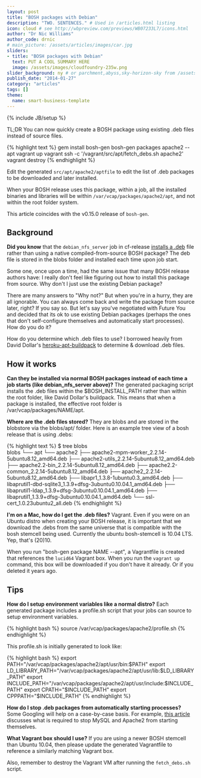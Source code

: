 ```yaml
---
layout: post
title: "BOSH packages with Debian"
description: "TWO. SENTENCES." # Used in /articles.html listing
icon: cloud # see http://wbpreview.com/previews/WB07233L7/icons.html
author: "Dr Nic Williams"
author_code: drnic
# main_picture: /assets/articles/images/car.jpg
sliders:
- title: "BOSH packages with Debian"
  text: PUT A COOL SUMMARY HERE
  image: /assets/images/cloudfoundry-235w.png
slider_background: ny # or parchment,abyss,sky-horizon-sky from /assets/sliders
publish_date: "2014-01-27"
category: "articles"
tags: []
theme:
  name: smart-business-template
---
```

{% include JB/setup %}

TL;DR You can now quickly create a BOSH package using existing .deb files instead of source files.

{% highlight text %}
gem install bosh-gen
bosh-gen packages apache2 --apt
vagrant up
vagrant ssh -c '/vagrant/src/apt/fetch_debs.sh apache2'
vagrant destroy
{% endhighlight %}

Edit the generated `src/apt/apache2/aptfile` to edit the list of .deb packages to be downloaded and later installed.

When your BOSH release uses this package, within a job, all the installed binaries and libraries will be within `/var/vcap/packages/apache2/apt`, and not within the root folder system.

This article coincides with the v0.15.0 release of `bosh-gen`.

## Background

**Did you know** that the `debian_nfs_server` job in cf-release [installs a .deb](https://github.com/cloudfoundry/cf-release/blob/master/jobs/debian_nfs_server/templates/rpc_nfsd_ctl#L8) file rather than using a native compiled-from-source BOSH package? The deb file is stored in the blobs folder and installed each time upon job start.

Some one, once upon a time, had the same issue that many BOSH release authors have: I really don't feel like figuring out how to install this package from source. Why don't I just use the existing Debian package?

There are many answers to "Why not?" But when you're in a hurry, they are all ignorable. You can always come back and write the package from source later, right? If you say so. But let's say you've negotiated with Future You and decided that its ok to use existing Debian packages (perhaps the ones that don't self-configure themselves and automatically start processes). How do you do it?

How do you determine which .deb files to use? I borrowed heavily from David Dollar's [heroku-apt-buildpack](https://github.com/ddollar/heroku-buildpack-apt/blob/master/bin/compile) to determine & download .deb files.

## How it works

**Can they be installed via normal BOSH packages instead of each time a job starts (like debian_nfs_server above)?** The generated packaging script installs the .deb files within the $BOSH_INSTALL_PATH rather than within the root folder, like David Dollar's buildpack. This means that when a package is installed, the effective root folder is /var/vcap/packages/NAME/apt.

**Where are the .deb files stored?** They are blobs and are stored in the blobstore via the blobs/apt/ folder. Here is an example tree view of a bosh release that is using .debs:

{% highlight text %}
$ tree blobs    
blobs
└── apt
    └── apache2
        ├── apache2-mpm-worker_2.2.14-5ubuntu8.12_amd64.deb
        ├── apache2-utils_2.2.14-5ubuntu8.12_amd64.deb
        ├── apache2.2-bin_2.2.14-5ubuntu8.12_amd64.deb
        ├── apache2.2-common_2.2.14-5ubuntu8.12_amd64.deb
        ├── apache2_2.2.14-5ubuntu8.12_amd64.deb
        ├── libapr1_1.3.8-1ubuntu0.3_amd64.deb
        ├── libaprutil1-dbd-sqlite3_1.3.9+dfsg-3ubuntu0.10.04.1_amd64.deb
        ├── libaprutil1-ldap_1.3.9+dfsg-3ubuntu0.10.04.1_amd64.deb
        ├── libaprutil1_1.3.9+dfsg-3ubuntu0.10.04.1_amd64.deb
        └── ssl-cert_1.0.23ubuntu2_all.deb
{% endhighlight %}

**I'm on a Mac, how do I get the .deb files?** Vagrant. Even if you were on an Ubuntu distro when creating your BOSH release, it is important that we download the .debs from the same universe that is compatible with the bosh stemcell being used. Currently the ubuntu bosh-stemcell is 10.04 LTS. Yep, that's (20)10.

When you run "bosh-gen package NAME --apt", a Vagrantfile is created that references the `lucid64` Vagrant box. When you run the `vagrant up` command, this box will be downloaded if you don't have it already. Or if you deleted it years ago.

## Tips

**How do I setup environment variables like a normal distro?** Each generated package includes a profile.sh script that your jobs can source to setup environment variables.

{% highlight bash %}
source /var/vcap/packages/apache2/profile.sh
{% endhighlight %}

This profile.sh is initially generated to look like:

{% highlight bash %}
export PATH="/var/vcap/packages/apache2/apt/usr/bin:$PATH"
export LD_LIBRARY_PATH="/var/vcap/packages/apache2/apt/usr/lib:$LD_LIBRARY_PATH"
export INCLUDE_PATH="/var/vcap/packages/apache2/apt/usr/include:$INCLUDE_PATH"
export CPATH="$INCLUDE_PATH"
export CPPPATH="$INCLUDE_PATH"
{% endhighlight %}

**How do I stop .deb packages from automatically starting processes?** Some Googling will help on a case-by-case basis. For example, [this article](http://askubuntu.com/questions/40072/how-to-stop-apache2-mysql-from-starting-automatically-as-computer-starts) discusses what is required to stop MySQL and Apache2 from starting themselves.

**What Vagrant box should I use?** If you are using a newer BOSH stemcell than Ubuntu 10.04, then please update the generated Vagrantfile to reference a similarly matching Vagrant box.

Also, remember to destroy the Vagrant VM after running the `fetch_debs.sh` script.

